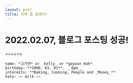 ```yaml
---
layout: post
title: 이제 좀 알겠다!
---
```

# 2022.02.07, 블로그 포스팅 성공!
======
```
name: *고가연* or _kelly_ or *gayoun Koh*
birthday: **2000. 01. 01**, __8pm__
interests: **Baking, Cooking, People and _Money_**
hate: ~~ milk ~~
```
